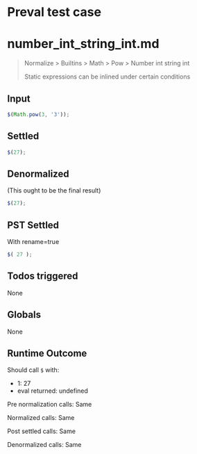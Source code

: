 # Preval test case

# number_int_string_int.md

> Normalize > Builtins > Math > Pow > Number int string int
>
> Static expressions can be inlined under certain conditions

## Input

`````js filename=intro
$(Math.pow(3, '3'));
`````


## Settled


`````js filename=intro
$(27);
`````


## Denormalized
(This ought to be the final result)

`````js filename=intro
$(27);
`````


## PST Settled
With rename=true

`````js filename=intro
$( 27 );
`````


## Todos triggered


None


## Globals


None


## Runtime Outcome


Should call `$` with:
 - 1: 27
 - eval returned: undefined

Pre normalization calls: Same

Normalized calls: Same

Post settled calls: Same

Denormalized calls: Same
